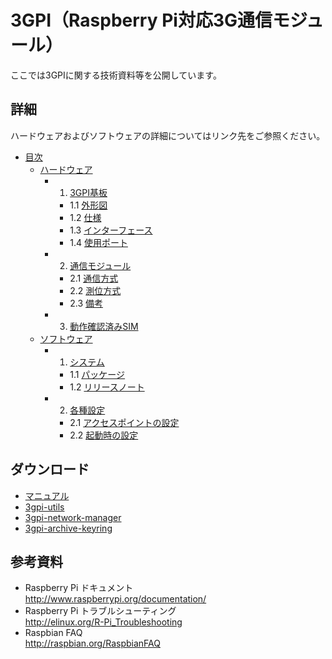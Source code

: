 # 3GPI（Raspberry Pi対応3G通信モジュール）

ここでは3GPIに関する技術資料等を公開しています。

## 詳細  
ハードウェアおよびソフトウェアの詳細についてはリンク先をご参照ください。  
* [目次](../../wiki)  
  * [ハードウェア](../../wiki/ハードウェア)  
    * 1. [3GPI基板](../../wiki/ハードウェア#1-3gpi%E5%9F%BA%E6%9D%BF)  
      * 1.1 [外形図](../../wiki/ハードウェア#11-%E5%A4%96%E5%BD%A2%E5%9B%B3)  
      * 1.2 [仕様](../../wiki/ハードウェア#12-%E4%BB%95%E6%A7%98)  
      * 1.3 [インターフェース](../../wiki/ハードウェア#13-%E3%82%A4%E3%83%B3%E3%82%BF%E3%83%BC%E3%83%95%E3%82%A7%E3%83%BC%E3%82%B9)  
      * 1.4 [使用ポート](../../wiki/ハードウェア#14-%E4%BD%BF%E7%94%A8%E3%83%9D%E3%83%BC%E3%83%88)  
    * 2. [通信モジュール](../../wiki/ハードウェア#2-%E9%80%9A%E4%BF%A1%E3%83%A2%E3%82%B8%E3%83%A5%E3%83%BC%E3%83%AB)  
      * 2.1 [通信方式](../../wiki/ハードウェア#21-%E9%80%9A%E4%BF%A1%E6%96%B9%E5%BC%8F)  
      * 2.2 [測位方式](../../wiki/ハードウェア#22-%E6%B8%AC%E4%BD%8D%E6%96%B9%E5%BC%8F)  
      * 2.3 [備考](../../wiki/ハードウェア#23-%E5%82%99%E8%80%83)  
    * 3. [動作確認済みSIM](../../wiki/ハードウェア#3-%E5%8B%95%E4%BD%9C%E7%A2%BA%E8%AA%8D%E6%B8%88%E3%81%BFsim)  
  * [ソフトウェア](../../wiki/ソフトウェア)  
    * 1. [システム](../../wiki/ソフトウェア#1-%E3%82%B7%E3%82%B9%E3%83%86%E3%83%A0)  
      * 1.1 [パッケージ](../../wiki/ソフトウェア#11-%E3%83%91%E3%83%83%E3%82%B1%E3%83%BC%E3%82%B8)  
      * 1.2 [リリースノート](../../wiki/ソフトウェア#12-%E3%83%AA%E3%83%AA%E3%83%BC%E3%82%B9%E3%83%8E%E3%83%BC%E3%83%88)  
    * 2. [各種設定](../../wiki/ソフトウェア#2-%E5%90%84%E7%A8%AE%E8%A8%AD%E5%AE%9A)  
      * 2.1 [アクセスポイントの設定](../../wiki/ソフトウェア#21-%E3%82%A2%E3%82%AF%E3%82%BB%E3%82%B9%E3%83%9D%E3%82%A4%E3%83%B3%E3%83%88%E3%81%AE%E8%A8%AD%E5%AE%9A)  
      * 2.2 [起動時の設定](../../wiki/ソフトウェア#22-%E8%B5%B7%E5%8B%95%E6%99%82%E3%81%AE%E8%A8%AD%E5%AE%9A)  

## ダウンロード
 * [マニュアル](manual)
 * [3gpi-utils](../../../3gpi-utils)
 * [3gpi-network-manager](../../../3gpi-network-manager)
 * [3gpi-archive-keyring](../../../3gpi-archive-keyring)

## 参考資料  
 + Raspberry Pi ドキュメント  
   http://www.raspberrypi.org/documentation/  
 + Raspberry Pi トラブルシューティング  
   http://elinux.org/R-Pi_Troubleshooting  
 + Raspbian FAQ  
   http://raspbian.org/RaspbianFAQ  
